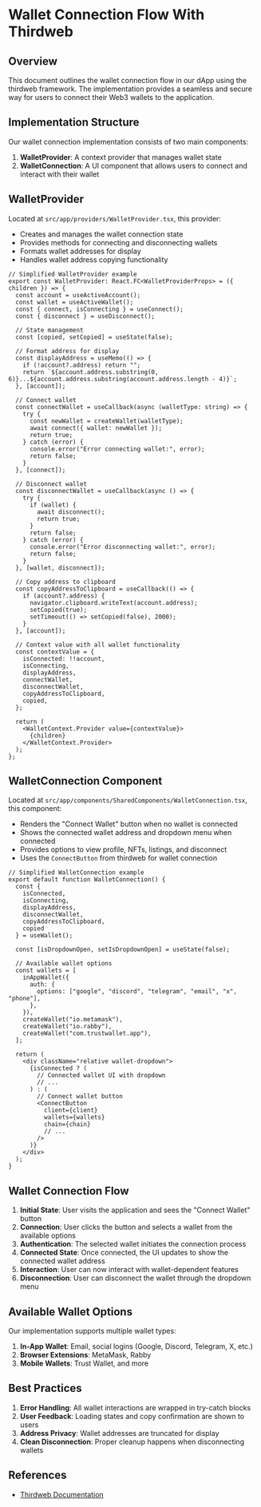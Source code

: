 # Wallet Connection Flow With Thirdweb

## Overview

This document outlines the wallet connection flow in our dApp using the thirdweb framework. The implementation provides a seamless and secure way for users to connect their Web3 wallets to the application.

## Implementation Structure

Our wallet connection implementation consists of two main components:

1. **WalletProvider**: A context provider that manages wallet state
2. **WalletConnection**: A UI component that allows users to connect and interact with their wallet

## WalletProvider

Located at `src/app/providers/WalletProvider.tsx`, this provider:

- Creates and manages the wallet connection state
- Provides methods for connecting and disconnecting wallets
- Formats wallet addresses for display
- Handles wallet address copying functionality

```tsx
// Simplified WalletProvider example
export const WalletProvider: React.FC<WalletProviderProps> = ({ children }) => {
  const account = useActiveAccount();
  const wallet = useActiveWallet();
  const { connect, isConnecting } = useConnect();
  const { disconnect } = useDisconnect();
  
  // State management
  const [copied, setCopied] = useState(false);
  
  // Format address for display
  const displayAddress = useMemo(() => {
    if (!account?.address) return "";
    return `${account.address.substring(0, 6)}...${account.address.substring(account.address.length - 4)}`;
  }, [account]);

  // Connect wallet
  const connectWallet = useCallback(async (walletType: string) => {
    try {
      const newWallet = createWallet(walletType);
      await connect({ wallet: newWallet });
      return true;
    } catch (error) {
      console.error("Error connecting wallet:", error);
      return false;
    }
  }, [connect]);

  // Disconnect wallet
  const disconnectWallet = useCallback(async () => {
    try {
      if (wallet) {
        await disconnect();
        return true;
      }
      return false;
    } catch (error) {
      console.error("Error disconnecting wallet:", error);
      return false;
    }
  }, [wallet, disconnect]);

  // Copy address to clipboard
  const copyAddressToClipboard = useCallback(() => {
    if (account?.address) {
      navigator.clipboard.writeText(account.address);
      setCopied(true);
      setTimeout(() => setCopied(false), 2000);
    }
  }, [account]);

  // Context value with all wallet functionality
  const contextValue = {
    isConnected: !!account,
    isConnecting,
    displayAddress,
    connectWallet,
    disconnectWallet,
    copyAddressToClipboard,
    copied,
  };

  return (
    <WalletContext.Provider value={contextValue}>
      {children}
    </WalletContext.Provider>
  );
};
```

## WalletConnection Component

Located at `src/app/components/SharedComponents/WalletConnection.tsx`, this component:

- Renders the "Connect Wallet" button when no wallet is connected
- Shows the connected wallet address and dropdown menu when connected
- Provides options to view profile, NFTs, listings, and disconnect
- Uses the `ConnectButton` from thirdweb for wallet connection

```tsx
// Simplified WalletConnection example
export default function WalletConnection() {
  const { 
    isConnected,
    isConnecting,
    displayAddress,
    disconnectWallet,
    copyAddressToClipboard,
    copied
  } = useWallet();
  
  const [isDropdownOpen, setIsDropdownOpen] = useState(false);

  // Available wallet options
  const wallets = [
    inAppWallet({
      auth: {
        options: ["google", "discord", "telegram", "email", "x", "phone"],
      },
    }),
    createWallet("io.metamask"),
    createWallet("io.rabby"),
    createWallet("com.trustwallet.app"),
  ];

  return (
    <div className="relative wallet-dropdown">
      {isConnected ? (
        // Connected wallet UI with dropdown
        // ...
      ) : (
        // Connect wallet button
        <ConnectButton
          client={client}
          wallets={wallets}
          chain={chain}
          // ...
        />
      )}
    </div>
  );
}
```

## Wallet Connection Flow

1. **Initial State**: User visits the application and sees the "Connect Wallet" button
2. **Connection**: User clicks the button and selects a wallet from the available options
3. **Authentication**: The selected wallet initiates the connection process
4. **Connected State**: Once connected, the UI updates to show the connected wallet address
5. **Interaction**: User can now interact with wallet-dependent features
6. **Disconnection**: User can disconnect the wallet through the dropdown menu

## Available Wallet Options

Our implementation supports multiple wallet types:

1. **In-App Wallet**: Email, social logins (Google, Discord, Telegram, X, etc.)
2. **Browser Extensions**: MetaMask, Rabby
3. **Mobile Wallets**: Trust Wallet, and more

## Best Practices

1. **Error Handling**: All wallet interactions are wrapped in try-catch blocks
2. **User Feedback**: Loading states and copy confirmation are shown to users
3. **Address Privacy**: Wallet addresses are truncated for display
4. **Clean Disconnection**: Proper cleanup happens when disconnecting wallets

## References

- [Thirdweb Documentation](https://portal.thirdweb.com/react) 